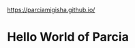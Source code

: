 <!DOCTYPE html>
https://parciamigisha.github.io/
<html>
	<head>
		<title>Strike a Chord: Template</title>
		<meta charset="utf-8">
	</head>
	<body>
		<h1>Hello World of Parcia</h1>
	</body>
</html>
